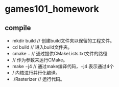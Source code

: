 # games101_homework

## compile
 - mkdir build // 创建build文件夹以保留的工程文件。
 - cd build // 进入build文件夹。
 - cmake .. // 通过提供CMakeLists.txt文件的路径
 - // 作为参数来运行CMake。
 - make −j4 // 通过make编译代码，−j4 表示通过4个
 - / 内核进行并行化编译。
 - ./Rasterizer // 运行代码。




        

          
